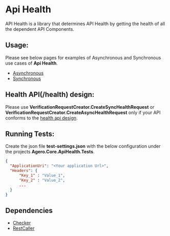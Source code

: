 # Api Health

API Health is a library that determines API Health by getting the health of all the dependent API Components.

## Usage:

Please see below pages for examples of Asynchronous and Synchronous use cases of **Api Health**.

* [Asynchronous](./Docs/Asynchronous.md)
* [Synchronous](./Docs/Synchronous.md)

## Health API(/health) design:

Please use **VerificationRequestCreator.CreateSyncHealthRequest** or **VerificationRequestCreator.CreateAsyncHealthRequest** only if your API conforms to the [health api design](./HealthAPI/HealthApiDesign.md).

## Running Tests:

Create the json file **test-settings.json** with the below configuration under the projects **Agero.Core.ApiHealth.Tests**.

```json
{
  "ApplicationUri": "<Your application Url>",
  "Headers": {
      "Key_1" : "Value_1",
      "Key_2" : "Value_2",
      ...
  }
}
```

## Dependencies

* [Checker](https://github.com/agero-core/checker)
* [RestCaller](https://github.com/agero-core/rest-caller)